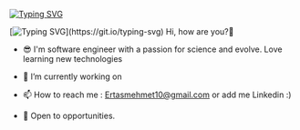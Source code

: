 [![Typing SVG](https://readme-typing-svg.demolab.com?font=Fira+Code&duration=2000&pause=2000&center=true&width=435&lines=I'm+Mehmet+Ertas;Software+Engineer+in+Turkey%F0%9F%A7%91%E2%80%8D%F0%9F%92%BB)](https://git.io/typing-svg)

[![Typing SVG](https://readme-typing-svg.demolab.com?font=Fira+Code&duration=500&pause=2000&vCenter=true&width=435&lines=__________________________________)](https://git.io/typing-svg)
Hi, how are you?👋

* 😎 I'm software engineer with a passion for science and evolve. Love learning new technologies 

* 🌱 I’m currently working on

* 📫 How to reach me : Ertasmehmet10@gmail.com or add me Linkedin :)

* 👯 Open to opportunities.






